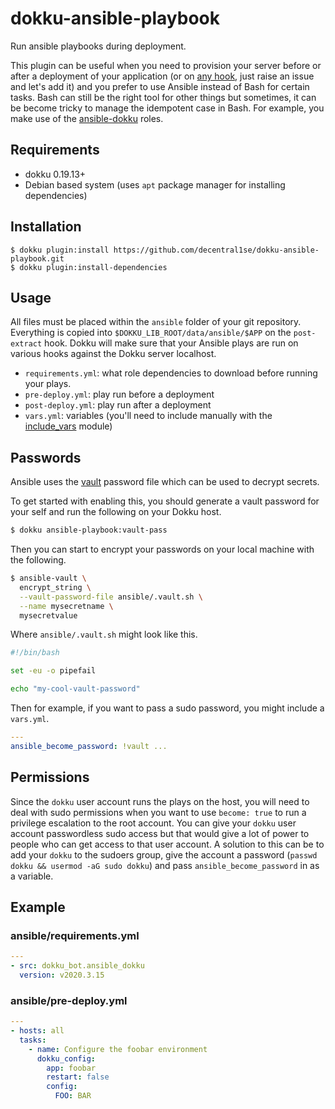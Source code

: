 # dokku-ansible-playbook

Run ansible playbooks during deployment.

This plugin can be useful when you need to provision your server before or after a deployment of your application (or on [any hook](https://github.com/dokku/dokku/blob/master/docs/development/plugin-triggers.md), just raise an issue and let's add it) and you prefer to use Ansible instead of Bash for certain tasks. Bash can still be the right tool for other things but sometimes, it can be become tricky to manage the idempotent case in Bash. For example, you make use of the [ansible-dokku](https://github.com/dokku/ansible-dokku/) roles.

## Requirements

- dokku 0.19.13+
- Debian based system (uses `apt` package manager for installing dependencies)

## Installation

```shell
$ dokku plugin:install https://github.com/decentral1se/dokku-ansible-playbook.git
$ dokku plugin:install-dependencies
```

## Usage

All files must be placed within the `ansible` folder of your git repository. Everything is copied into `$DOKKU_LIB_ROOT/data/ansible/$APP` on the `post-extract` hook. Dokku will make sure that your Ansible plays are run on various hooks against the Dokku server localhost.

- `requirements.yml`: what role dependencies to download before running your plays.
- `pre-deploy.yml`: play run before a deployment
- `post-deploy.yml`: play run after a deployment
- `vars.yml`: variables (you'll need to include manually with the [include_vars](https://docs.ansible.com/ansible/latest/modules/include_vars_module.html) module)

## Passwords

Ansible uses the [vault](https://docs.ansible.com/ansible/latest/user_guide/vault.html) password file which can be used to decrypt secrets.

To get started with enabling this, you should generate a vault password for your self and run the following on your Dokku host.

```bash
$ dokku ansible-playbook:vault-pass
```

Then you can start to encrypt your passwords on your local machine with the following.

```bash
$ ansible-vault \
  encrypt_string \
  --vault-password-file ansible/.vault.sh \
  --name mysecretname \
  mysecretvalue
```

Where `ansible/.vault.sh` might look like this.

```bash
#!/bin/bash

set -eu -o pipefail

echo "my-cool-vault-password"
```

Then for example, if you want to pass a sudo password, you might include a `vars.yml`.

```yaml
---
ansible_become_password: !vault ...
```

## Permissions

Since the `dokku` user account runs the plays on the host, you will need to deal with sudo permissions when you want to use `become: true` to run a privilege escalation to the root account. You can give your `dokku` user account passwordless sudo access but that would give a lot of power to people who can get access to that user account. A solution to this can be to add your `dokku` to the sudoers group, give the account a password (`passwd dokku && usermod -aG sudo dokku`) and pass `ansible_become_password` in as a variable.

## Example

### ansible/requirements.yml

```yaml
---
- src: dokku_bot.ansible_dokku
  version: v2020.3.15
```

### ansible/pre-deploy.yml

```yaml
---
- hosts: all
  tasks:
    - name: Configure the foobar environment
      dokku_config:
        app: foobar
        restart: false
        config:
          FOO: BAR
```
